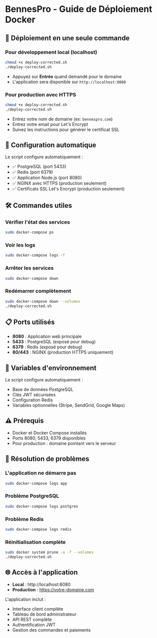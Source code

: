 # BennesPro - Guide de Déploiement Docker

## 🚀 Déploiement en une seule commande

### Pour développement local (localhost)
```bash
chmod +x deploy-corrected.sh
./deploy-corrected.sh
```
- Appuyez sur **Entrée** quand demandé pour le domaine
- L'application sera disponible sur `http://localhost:8080`

### Pour production avec HTTPS
```bash
chmod +x deploy-corrected.sh
./deploy-corrected.sh
```
- Entrez votre nom de domaine (ex: `bennespro.com`)
- Entrez votre email pour Let's Encrypt
- Suivez les instructions pour générer le certificat SSL

## 🔧 Configuration automatique

Le script configure automatiquement :
- ✅ PostgreSQL (port 5433)
- ✅ Redis (port 6379)
- ✅ Application Node.js (port 8080)
- ✅ NGINX avec HTTPS (production seulement)
- ✅ Certificats SSL Let's Encrypt (production seulement)

## 🛠️ Commandes utiles

### Vérifier l'état des services
```bash
sudo docker-compose ps
```

### Voir les logs
```bash
sudo docker-compose logs -f
```

### Arrêter les services
```bash
sudo docker-compose down
```

### Redémarrer complètement
```bash
sudo docker-compose down --volumes
./deploy-corrected.sh
```

## 📋 Ports utilisés

- **8080** : Application web principale
- **5433** : PostgreSQL (exposé pour debug)
- **6379** : Redis (exposé pour debug)
- **80/443** : NGINX (production HTTPS uniquement)

## 🔐 Variables d'environnement

Le script configure automatiquement :
- Base de données PostgreSQL
- Clés JWT sécurisées
- Configuration Redis
- Variables optionnelles (Stripe, SendGrid, Google Maps)

## ⚠️ Prérequis

- Docker et Docker Compose installés
- Ports 8080, 5433, 6379 disponibles
- Pour production : domaine pointant vers le serveur

## 🎯 Résolution de problèmes

### L'application ne démarre pas
```bash
sudo docker-compose logs app
```

### Problème PostgreSQL
```bash
sudo docker-compose logs postgres
```

### Problème Redis
```bash
sudo docker-compose logs redis
```

### Réinitialisation complète
```bash
sudo docker system prune -a -f --volumes
./deploy-corrected.sh
```

## 🌐 Accès à l'application

- **Local** : http://localhost:8080
- **Production** : https://votre-domaine.com

L'application inclut :
- Interface client complète
- Tableau de bord administrateur
- API REST complète
- Authentification JWT
- Gestion des commandes et paiements